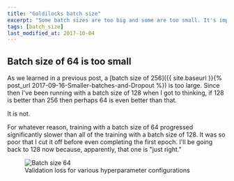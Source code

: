 ```yaml
---
title: "Goldilocks batch size"
excerpt: "Some batch sizes are too big and some are too small. It's important to find the one that is just right."
tags: [batch_size]
last_modified_at: 2017-10-04
---
```


## Batch size of 64 is too small
As we learned in a previous post, a [batch size of 256]({{ site.baseurl }}{% post_url 2017-09-16-Smaller-batches-and-Dropout %}) is too large. Since then I've been running with a batch size of 128 when I got to thinking, if 128 is better than 256 then perhaps 64 is even better than that.

It is not.

For whatever reason, training with a batch size of 64 progressed significantly slower than all of the training with a batch size of 128. It was so poor that I cut it off before even completing the first epoch. I'll be going back to 128 now because, apparently, that one is "just right."
<figure>
	<img src="{{ site.baseurl }}/assets/images/batch_size-64.png" alt="Batch size 64"/>
	<figcaption>Validation loss for various hyperparameter configurations</figcaption>
</figure>
